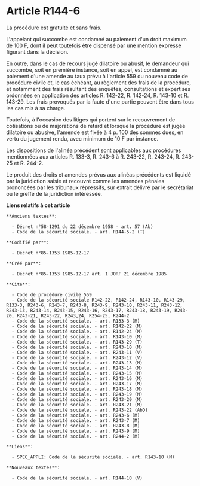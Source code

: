 # Article R144-6

La procédure est gratuite et sans frais.

L'appelant qui succombe est condamné au paiement d'un droit maximum de 100 F, dont il peut toutefois être dispensé par une
mention expresse figurant dans la décision.

En outre, dans le cas de recours jugé dilatoire ou abusif, le demandeur qui succombe, soit en première instance, soit en
appel, est condamné au paiement d'une amende au taux prévu à l'article 559 du nouveau code de procédure civile et, le cas
échéant, au règlement des frais de la procédure, et notamment des frais résultant des enquêtes, consultations et expertises
ordonnées en application des articles R. 142-22, R. 142-24, R. 143-10 et R. 143-29. Les frais provoqués par la faute d'une
partie peuvent être dans tous les cas mis à sa charge.

Toutefois, à l'occasion des litiges qui portent sur le recouvrement de cotisations ou de majorations de retard et lorsque la
procédure est jugée dilatoire ou abusive, l'amende est fixée à 4 p. 100 des sommes dues, en vertu du jugement rendu, avec
minimum de 10 F par instance.

Les dispositions de l'alinéa précédent sont applicables aux procédures mentionnées aux articles R. 133-3, R. 243-6 à R.
243-22, R. 243-24, R. 243-25 et R. 244-2.

Le produit des droits et amendes prévus aux alinéas précédents est liquidé par la juridiction saisie et recouvré comme les
amendes pénales prononcées par les tribunaux répressifs, sur extrait délivré par le secrétariat ou le greffe de la
juridiction intéressée.

**Liens relatifs à cet article**

	**Anciens textes**:

	  - Décret n°58-1291 du 22 décembre 1958 - art. 57 (Ab)
	  - Code de la sécurité sociale. - art. R144-5-2 (T)

	**Codifié par**:

	  - Décret n°85-1353 1985-12-17

	**Créé par**:

	  - Décret n°85-1353 1985-12-17 art. 1 JORF 21 décembre 1985

	**Cite**:

	  - Code de procédure civile 559
	  - Code de la sécurité sociale R142-22, R142-24, R143-10, R143-29, R133-3, R243-6, R243-7, R243-8, R243-9, R243-10, R243-11, R243-12, R243-13, R243-14, R243-15, R243-16, R243-17, R243-18, R243-19, R243-20, R243-21, R243-22, R243,24, R254-25, R244-2
	  - Code de la sécurité sociale. - art. R133-3 (M)
	  - Code de la sécurité sociale. - art. R142-22 (M)
	  - Code de la sécurité sociale. - art. R142-24 (M)
	  - Code de la sécurité sociale. - art. R143-10 (M)
	  - Code de la sécurité sociale. - art. R143-29 (T)
	  - Code de la sécurité sociale. - art. R243-10 (M)
	  - Code de la sécurité sociale. - art. R243-11 (V)
	  - Code de la sécurité sociale. - art. R243-12 (V)
	  - Code de la sécurité sociale. - art. R243-13 (M)
	  - Code de la sécurité sociale. - art. R243-14 (M)
	  - Code de la sécurité sociale. - art. R243-15 (M)
	  - Code de la sécurité sociale. - art. R243-16 (M)
	  - Code de la sécurité sociale. - art. R243-17 (M)
	  - Code de la sécurité sociale. - art. R243-18 (M)
	  - Code de la sécurité sociale. - art. R243-19 (M)
	  - Code de la sécurité sociale. - art. R243-20 (M)
	  - Code de la sécurité sociale. - art. R243-21 (M)
	  - Code de la sécurité sociale. - art. R243-22 (AbD)
	  - Code de la sécurité sociale. - art. R243-6 (M)
	  - Code de la sécurité sociale. - art. R243-7 (M)
	  - Code de la sécurité sociale. - art. R243-8 (M)
	  - Code de la sécurité sociale. - art. R243-9 (M)
	  - Code de la sécurité sociale. - art. R244-2 (M)

	**Liens**:

	  - SPEC_APPLI: Code de la sécurité sociale. - art. R143-10 (M)

	**Nouveaux textes**:

	  - Code de la sécurité sociale. - art. R144-10 (V)
